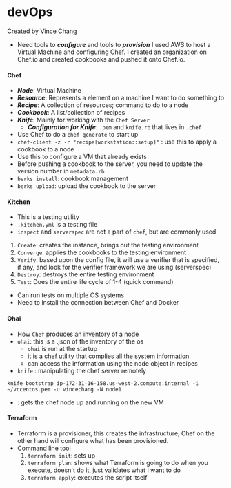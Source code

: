 # devOps
Created by Vince Chang

- Need tools to ***configure*** and tools to ***provision***
I used AWS to host a Virtual Machine and configuring Chef. I created an
organization on Chef.io and created cookbooks and pushed it onto Chef.io.


#### Chef
- ***Node***: Virtual Machine
- ***Resource***: Represents a element on a machine I want to do something to
- ***Recipe***: A collection of resources; command to do to a node
- ***Cookbook***: A list/collection of recipes
- ***Knife***: Mainly for working with the `Chef Server`
  - ***Configuration for Knife***: `.pem` and `knife.rb` that lives in `.chef`
- Use Chef to do a `chef generate` to start up
- `chef-client -z -r "recipe[workstation::setup]"` : use this to apply a
cookbook to a node
- Use this to configure a VM that already exists
- Before pushing a cookbook to the server, you need to update the version number
in `metadata.rb`
- `berks install`: cookbook management
- `berks upload`: upload the cookbook to the server


#### Kitchen
- This is a testing utility
- `.kitchen.yml` is a testing file
- `inspect` and `serverspec` are not a part of `chef`, but are commonly used
1. `Create`: creates the instance, brings out the testing environment
2. `Converge`: applies the cookbooks to the testing environment
3. `Verify`: based upon the config file, it will use a verifier that is
specified, if any, and look for the verifier framework we are using (serverspec)
4. `Destroy`: destroys the entire testing environment
5. `Test`: Does the entire life cycle of 1-4 (quick command)
- Can run tests on multiple OS systems
- Need to install the connection between Chef and Docker


#### Ohai
- How `Chef` produces an inventory of a node
- `ohai`: this is a .json of the inventory of the os
  - `ohai` is run at the startup
  - it is a chef utility that complies all the system information
  - can access the information using the node object in recipes
- `knife` : manipulating the chef server remotely

`knife bootstrap ip-172-31-16-158.us-west-2.compute.internal -i ~/vccentos.pem -u vincechang -N node1`
  - : gets the chef node up and running on the new VM


#### Terraform
- Terraform is a provisioner, this creates the infrastructure, Chef on the other
hand will configure what has been provisioned.
- Command line tool
  1. `terraform init`:  sets up
  2. `terraform plan`: shows what Terraform is going to do when you execute, doesn't do
  it, just validates what I want to do
  3. `terraform apply`: executes the script itself